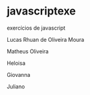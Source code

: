 # javascriptexe
exercícios de javascript

Lucas Rhuan de Oliveira Moura

Matheus Oliveira

Heloisa

Giovanna

Juliano

